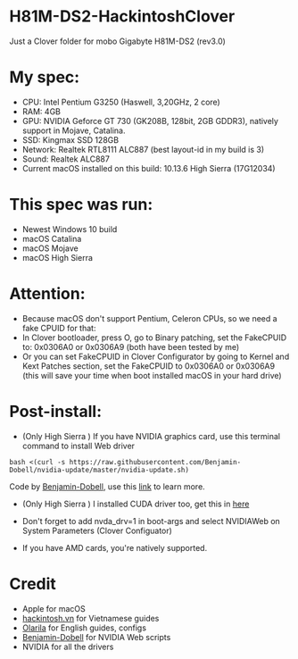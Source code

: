 # H81M-DS2-HackintoshClover

Just a Clover folder for mobo Gigabyte H81M-DS2 (rev3.0)

# My spec:
+ CPU: Intel Pentium G3250 (Haswell, 3,20GHz, 2 core)
+ RAM: 4GB
+ GPU: NVIDIA Geforce GT 730 (GK208B, 128bit, 2GB GDDR3), natively support in Mojave, Catalina.
+ SSD: Kingmax SSD 128GB
+ Network: Realtek RTL8111 ALC887 (best layout-id in my build is 3)
+ Sound: Realtek ALC887
+ Current macOS installed on this build: 10.13.6 High Sierra (17G12034)

# This spec was run:
+ Newest Windows 10 build
+ macOS Catalina
+ macOS Mojave
+ macOS High Sierra

# Attention:
+ Because macOS don't support Pentium, Celeron CPUs, so we need a fake CPUID for that:
+ In Clover bootloader, press O, go to Binary patching, set the FakeCPUID to: 0x0306A0 or 0x0306A9 (both have been tested by me)
+ Or you can set FakeCPUID in Clover Configurator by going to Kernel and Kext Patches section, set the FakeCPUID to 0x0306A0 or 0x0306A9 (this will save your time when boot installed macOS in your hard drive)

# Post-install:
+ (Only High Sierra ) If you have NVIDIA graphics card, use this terminal command to install Web driver

```
bash <(curl -s https://raw.githubusercontent.com/Benjamin-Dobell/nvidia-update/master/nvidia-update.sh)
```
Code by [Benjamin-Dobell](https://github.com/Benjamin-Dobell/), use this [link](https://github.com/Benjamin-Dobell/nvidia-update/) to learn more.
+ (Only High Sierra ) I installed CUDA driver too, get this in [here](https://www.nvidia.com/en-us/drivers/cuda/mac-driver-archive/)
+ Don't forget to add nvda_drv=1 in boot-args and select NVIDIAWeb on System Parameters (Clover Configuator)

+ If you have AMD cards, you're natively supported.

# Credit
+ Apple for macOS
+ [hackintosh.vn](https://hackintosh.vn) for Vietnamese guides
+ [Olarila](https://olarila.com) for English guides, configs
+ [Benjamin-Dobell](https://github.com/Benjamin-Dobell/) for NVIDIA Web scripts
+ NVIDIA for all the drivers